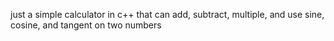 just a simple calculator in c++ that can add, subtract, multiple, and use sine, cosine, and tangent on two numbers
